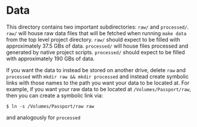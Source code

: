 # Data

This directory contains two important subdirectories: `raw/` and `processed/`. `raw/` will house raw data files that will be fetched when running `make data` from the top level project directory. `raw/` should expect to be filled with approximately 37.5 GBs of data. `processed/` will house files processed and generated by native project scripts. `processed/` should expect to be filled with approximately 190 GBs of data.

If you want the data to instead be stored on another drive, delete `raw` and `processed` with `mkdir raw && mkdir processed` and instead create symbolic links with those names to the path you want your data to be located at. For example, if you want your raw data to be located at `/Volumes/Passport/raw`, then you can create a symbolic link via:

    $ ln -s /Volumes/Passport/raw raw

and analogously for `processed`
